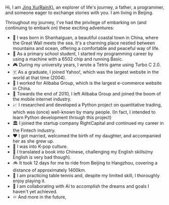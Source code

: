 Hi, I am [Jing Xu(RainX)](https://www.rainx.cc/), an explorer of life's journey, a father, a programmer, and someone eager to exchange stories with you. I am living in Beijing. 

Throughout my journey, I've had the privilege of embarking on (and continuing to embark on) these exciting adventures:

- 🌊 I was born in Shanhaiguan, a beautiful coastal town in China, where the Great Wall meets the sea. It's a charming place nestled between mountains and ocean, offering a comfortable and peaceful way of life.
- 🩼 As a primary school student, I started my programming career by using a machine with a 6502 chip and running Basic.
- 🎮 During my university years, I wrote a Tetris game using Turbo C 2.0.
- 🇾 As a graduate, I joined Yahoo!, which was the largest website in the world at that time (2004).
- 🏪 I worked for Alibaba Group, which is the largest e-commerce website in China.
- 📱 Towards the end of 2010, I left Alibaba Group and joined the boom of the mobile internet industry.
- 📈 I researched and developed a Python project on quantitative trading, which was (once) well-known by many people. (In fact, I intended to learn Python development through this project)
- 🏛️ I joined the startup company RightCapital and continued my career in the Fintech industry.
- ❤️ I got married, welcomed the birth of my daughter, and accompanied her as she grew up.
- 🎵 I was into K-pop culture.
- 📖 I translated a book into Chinese, challenging my English skills(my English is very bad though).
- 🚲 It took 12 days for me to ride from Beijing to Hangzhou, covering a distance of approximately 1400km.
- 🏓 I am practicing table tennis and, despite my limited skill, I thoroughly enjoy playing it.
- 🤖 I am collaborating with AI to accomplish the dreams and goals I haven't yet achieved.
- ♾️ And more in the future,